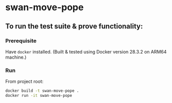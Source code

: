 # swan-move-pope

## To run the test suite & prove functionality:

### Prerequisite

Have `docker` installed.
(Built & tested using Docker version 28.3.2 on ARM64 machine.)

### Run

From project root:

```bash
docker build -t swan-move-pope .
docker run -it swan-move-pope
```
